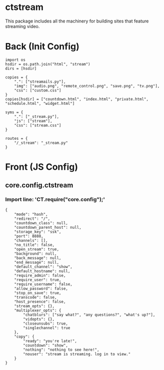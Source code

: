 # ctstream
This package includes all the machinery for building sites that feature streaming video.


# Back (Init Config)

    import os
    hsdir = os.path.join("html", "stream")
    dirs = [hsdir]
    
    copies = {
    	".": ["streamails.py"],
    	"img": ["audio.png", "remote_control.png", "save.png", "tv.png"],
    	"css": ["custom.css"]
    }
    copies[hsdir] = ["countdown.html", "index.html", "private.html", "schedule.html", "widget.html"]
    
    syms = {
    	".": ["_stream.py"],
    	"js": ["stream"],
    	"css": ["stream.css"]
    }
    
    routes = {
    	"/_stream": "_stream.py"
    }

# Front (JS Config)

## core.config.ctstream
### Import line: 'CT.require("core.config");'
    {
    	"mode": "hash",
    	"redirect": "/",
    	"countdown_class": null,
    	"countdown_parent_host": null,
    	"storage_key": "ssk",
    	"port": 8888,
    	"channels": [],
    	"no_title": false,
    	"open_stream": true,
    	"background": null,
    	"back_message": null,
    	"end_message": null,
    	"default_channel": "show",
    	"default_hostname": null,
    	"require_admin": false,
    	"require_user": true,
    	"require_username": false,
    	"allow_password": false,
    	"stop_on_save": true,
    	"transcode": false,
    	"host_presence": false,
    	"stream_opts": {},
    	"multiplexer_opts": {
    		"chatblurs": ["say what?", "any questions?", "what's up?"],
    		"vidopts": {},
    		"closeunsubs": true,
    		"singlechannel": true
    	},
    	"copy": {
    		"ready": "you're late!",
    		"countdown": "show",
    		"nothing": "nothing to see here!",
    		"nouser": "stream is streaming. log in to view."
    	}
    }